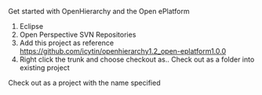 Get started with OpenHierarchy and the Open ePlatform

1. Eclipse
2. Open Perspective SVN Repositories
3. Add this project as reference https://github.com/icytin/openhierarchy1.2_open-eplatform1.0.0
4. Right click the trunk and choose checkout as.. Check out as a folder into existing project

Check out as a project with the name specified
